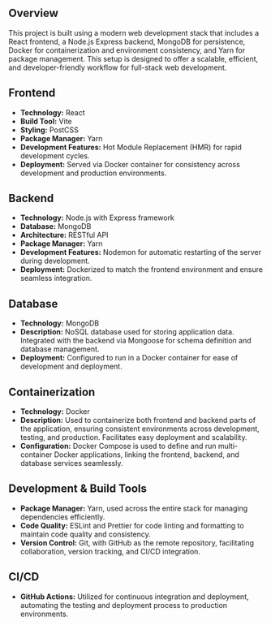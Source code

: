 ## Overview

This project is built using a modern web development stack that includes a React frontend, a Node.js Express backend, MongoDB for persistence, Docker for containerization and environment consistency, and Yarn for package management. This setup is designed to offer a scalable, efficient, and developer-friendly workflow for full-stack web development.

## Frontend

- **Technology:** React
- **Build Tool:** Vite
- **Styling:** PostCSS
- **Package Manager:** Yarn
- **Development Features:** Hot Module Replacement (HMR) for rapid development cycles.
- **Deployment:** Served via Docker container for consistency across development and production environments.

## Backend

- **Technology:** Node.js with Express framework
- **Database:** MongoDB
- **Architecture:** RESTful API
- **Package Manager:** Yarn
- **Development Features:** Nodemon for automatic restarting of the server during development.
- **Deployment:** Dockerized to match the frontend environment and ensure seamless integration.

## Database

- **Technology:** MongoDB
- **Description:** NoSQL database used for storing application data. Integrated with the backend via Mongoose for schema definition and database management.
- **Deployment:** Configured to run in a Docker container for ease of development and deployment.

## Containerization

- **Technology:** Docker
- **Description:** Used to containerize both frontend and backend parts of the application, ensuring consistent environments across development, testing, and production. Facilitates easy deployment and scalability.
- **Configuration:** Docker Compose is used to define and run multi-container Docker applications, linking the frontend, backend, and database services seamlessly.

## Development & Build Tools

- **Package Manager:** Yarn, used across the entire stack for managing dependencies efficiently.
- **Code Quality:** ESLint and Prettier for code linting and formatting to maintain code quality and consistency.
- **Version Control:** Git, with GitHub as the remote repository, facilitating collaboration, version tracking, and CI/CD integration.

## CI/CD

- **GitHub Actions:** Utilized for continuous integration and deployment, automating the testing and deployment process to production environments.
